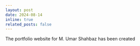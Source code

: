 ```yaml
---
layout: post
date: 2024-08-14
inline: true
related_posts: false
---
```


The portfolio website for M. Umar Shahbaz has been created
